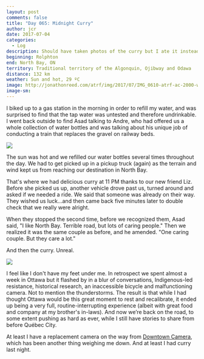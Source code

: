 ```yaml
---
layout: post
comments: false
title: "Day 065: Midnight Curry"
author: jcr
date: 2017-07-04
categories:
  - Log
description: Should have taken photos of the curry but I ate it instead.
beginning: Rolphton
end: North Bay, ON
territory: Traditional territory of the Algonquin, Ojibway and Odawa
distance: 132 km
weather: Sun and hot, 29 ºC
image: http://jonathonreed.com/atrf/img/2017/07/IMG_0610-atrf-ac-2000-web.jpg
image-sm:
---
```


I biked up to a gas station in the morning in order to refill my water, and was surprised to find that the tap water was untested and therefore undrinkable. I went back outside to find Asad talking to Andre, who had offered us a whole collection of water bottles and was talking about his unique job of conducting a train that replaces the gravel on railway beds.

<img src="http://jonathonreed.com/atrf/img/2017/07/IMG_0584-atrf-ac-2000-web.jpg">

The sun was hot and we refilled our water bottles several times throughout the day. We had to get picked up in a pickup truck (again) as the terrain and wind kept us from reaching our destination in North Bay.

That's where we had delicious curry at 11 PM thanks to our new friend Liz. Before she picked us up, another vehicle drove past us, turned around and asked if we needed a ride. We said that someone was already on their way. They wished us luck&hellip;and then came back five minutes later to double check that we really were alright. 

When they stopped the second time, before we recognized them, Asad said, "I like North Bay. Terrible road, but lots of caring people." Then we realized it was the same couple as before, and he amended. "One caring couple. But they care a lot."

And then the curry. Unreal.

<img src="http://jonathonreed.com/atrf/img/2017/07/IMG_0610-atrf-ac-2000-web.jpg">

I feel like I don't have my feet under me. In retrospect we spent almost a week in Ottawa but it flashed by in a blur of conversations, Indigenous-led resistance, historical research, an inaccessible bicycle and malfunctioning camera. Not to mention the thunderstorms. The result is that while I had thought Ottawa would be this great moment to rest and recalibrate, it ended up being a very full, routine-interrupting experience (albeit with great food and company at my brother's in-laws). And now we’re back on the road, to some extent pushing as hard as ever, while I still have stories to share from before Québec City.

At least I have a replacement camera on the way from <a href="http://www.downtowncamera.com" target="blank">Downtown Camera</a>, which has been another thing weighing me down. And at least I had curry last night.